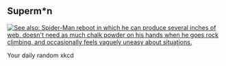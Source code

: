 ## Superm*n
[![See also: Spider-Man reboot in which he can produce several inches of web, doesn't need as much chalk powder on his hands when he goes rock climbing, and occasionally feels vaguely uneasy about situations.](https://imgs.xkcd.com/comics/superm_n.png)](https://xkcd.com/1394/ "See also: Spider-Man reboot in which he can produce several inches of web, doesn't need as much chalk powder on his hands when he goes rock climbing, and occasionally feels vaguely uneasy about situations.")

Your daily random xkcd
